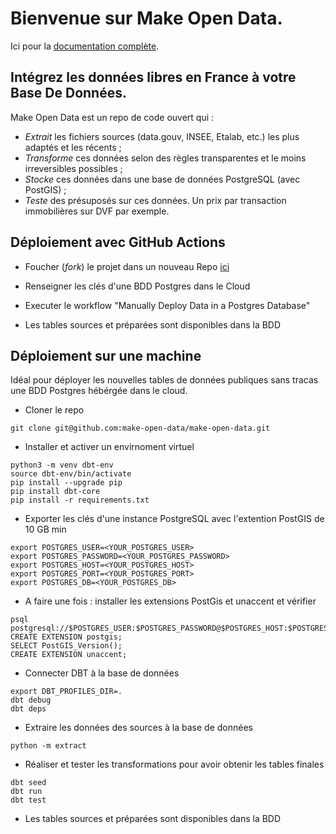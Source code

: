 # Bienvenue sur Make Open Data.

Ici pour la [documentation complète](https://make-open-data.fr/).

## Intégrez les données libres en France à votre Base De Données.

Make Open Data est un repo de code ouvert qui :
- *Extrait* les fichiers sources (data.gouv, INSEE, Etalab, etc.) les plus adaptés et les récents ; 
- *Transforme* ces données selon des règles transparentes et le moins irreversibles possibles ;
- *Stocke* ces données dans une base de données PostgreSQL (avec PostGIS) ;
- *Teste* des présuposés sur ces données. Un prix par transaction immobilières sur DVF par exemple.



## Déploiement avec GitHub Actions

- Foucher (*fork*) le projet dans un nouveau Repo [ici](https://github.com/make-open-data/make-open-data/fork)  

- Renseigner les clés d'une BDD Postgres dans le Cloud 

- Executer le workflow "Manually Deploy Data in a Postgres Database" 

- Les tables sources et préparées sont disponibles dans la BDD


## Déploiement sur une machine

Idéal pour déployer les nouvelles tables de données publiques sans tracas une BDD Postgres hébérgée dans le cloud.

- Cloner le repo

```
git clone git@github.com:make-open-data/make-open-data.git
``` 
- Installer et activer un envirnoment virtuel


```
python3 -m venv dbt-env 
source dbt-env/bin/activate
pip install --upgrade pip
pip install dbt-core
pip install -r requirements.txt
``` 



- Exporter les clés d'une instance PostgreSQL avec l'extention PostGIS de 10 GB min

```
export POSTGRES_USER=<YOUR_POSTGRES_USER>  
export POSTGRES_PASSWORD=<YOUR_POSTGRES_PASSWORD> 
export POSTGRES_HOST=<YOUR_POSTGRES_HOST> 
export POSTGRES_PORT=<YOUR_POSTGRES_PORT>  
export POSTGRES_DB=<YOUR_POSTGRES_DB>
``` 

- A faire une fois : installer les extensions PostGis et unaccent et vérifier

```
psql postgresql://$POSTGRES_USER:$POSTGRES_PASSWORD@$POSTGRES_HOST:$POSTGRES_PORT/$POSTGRES_DB
CREATE EXTENSION postgis;  
SELECT PostGIS_Version();
CREATE EXTENSION unaccent;

```

- Connecter DBT à la base de données

```
export DBT_PROFILES_DIR=.  
dbt debug
dbt deps
``` 

- Extraire les données des sources à la base de données

```
python -m extract
```

- Réaliser et tester les transformations pour avoir obtenir les tables finales

```
dbt seed
dbt run
dbt test
``` 

- Les tables sources et préparées sont disponibles dans la BDD
